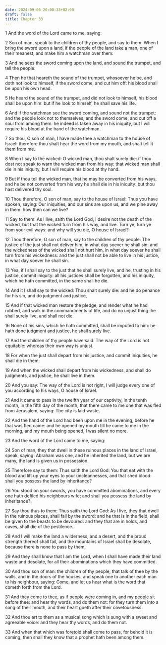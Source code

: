 ```yaml
---
date: 2024-09-06 20:00:33+02:00
draft: false
title: Chapter 33
---
```




1 And the word of the Lord came to me, saying:

2 Son of man, speak to the children of thy people, and say to them: When I bring the sword upon a land, if the people of the land take a man, one of their meanest, and make him a watchman over them:

3 And he sees the sword coming upon the land, and sound the trumpet, and tell the people:

4 Then he that heareth the sound of the trumpet, whosoever he be, and doth not look to himself, if the sword come, and cut him off: his blood shall be upon his own head.

5 He heard the sound of the trumpet, and did not look to himself, his blood shall be upon him: but if he look to himself, he shall save his life.

6 And if the watchman see the sword coming, and sound not the trumpet: and the people look not to themselves, and the sword come, and cut off a soul from among them: he indeed is taken away in his iniquity, but I will require his blood at the hand of the watchman.

7 So thou, O son of man, I have made thee a watchman to the house of Israel: therefore thou shalt hear the word from my mouth, and shalt tell it them from me.

8 When I say to the wicked: O wicked man, thou shalt surely die: if thou dost not speak to warn the wicked man from his way: that wicked man shall die in his iniquity, but I will require his blood at thy hand.

9 But if thou tell the wicked man, that he may be converted from his ways, and he be not converted from his way he shall die in his iniquity: but thou hast delivered thy soul.

10 Thou therefore, O son of man, say to the house of Israel: Thus you have spoken, saying: Our iniquities, and our sins are upon us, and we pine away in them: how then can we live?

11 Say to them: As I live, saith the Lord God, I desire not the death of the wicked, but that the wicked turn from his way, and live. Turn ye, turn ye from your evil ways: and why will you die, O house of Israel?

12 Thou therefore, O son of man, say to the children of thy people: The justice of the just shall not deliver him, in what day soever he shall sin: and the wickedness of the wicked shall not hurt him, in what day soever he shall turn from his wickedness: and the just shall not be able to live in his justice, in what day soever he shall sin.

13 Yea, if I shall say to the just that he shall surely live, and he, trusting in his justice, commit iniquity: all his justices shall be forgotten, and his iniquity, which he hath committed, in the same shall he die.

14 And it I shall say to the wicked: Thou shalt surely die: and he do penance for his sin, and do judgment and justice,

15 And if that wicked man restore the pledge, and render what he had robbed, and walk in the commandments of life, and do no unjust thing: he shall surely live, and shall not die.

16 None of his sins, which he hath committed, shall be imputed to him: he hath done judgment and justice, he shall surely live.

17 And the children of thy people have said: The way of the Lord is not equitable: whereas their own way is unjust.

18 For when the just shall depart from his justice, and commit iniquities, he shall die in them.

19 And when the wicked shall depart from his wickedness, and shall do judgments, and justice, he shall live in them.

20 And you say: The way of the Lord is not right, I will judge every one of you according to his ways, O house of Israel.

21 And it came to pass in the twelfth year of our captivity, in the tenth month, in the fifth day of the month, that there came to me one that was fled from Jerusalem, saying: The city is laid waste.

22 And the hand of the Lord had been upon me in the evening, before he that was fled came: and he opened my mouth till he came to me in the morning, and my mouth being opened, I was silent no more.

23 And the word of the Lord came to me, saying:

24 Son of man, they that dwell in these ruinous places in the land of Israel, speak, saying: Abraham was one, and he inherited the land, but we are many, the land is given us in possession.

25 Therefore say to them: Thus saith the Lord God: You that eat with the blood and lift up your eyes to your uncleannesses, and that shed blood: shall you possess the land by inheritance?

26 You stood on your swords, you have committed abominations, and every one hath defiled his neighbours wife; and shall you possess the land by inheritance?

27 Say thou thus to them: Thus saith the Lord God: As I live, they that dwell in the ruinous places, shall fall by the sword: and he that is in the field, shall be given to the beasts to be devoured: and they that are in holds, and caves, shall die of the pestilence.

28 And I will make the land a wilderness, and a desert, and the proud strength thereof shall fail, and the mountains of Israel shall be desolate, because there is none to pass by them,

29 And they shall know that I am the Lord, when I shall have made their land waste and desolate, for all their abominations which they have committed.

30 And thou son of man: the children of thy people, that talk of thee by the walls, and in the doors of the houses, and speak one to another each man to his neighbour, saying: Come, and let us hear what is the word that cometh forth from the Lord.

31 And they come to thee, as if people were coming in, and my people sit before thee: and hear thy words, and do them not: for they turn them into a song of their mouth, and their heart goeth after their covetousness.

32 And thou art to them as a musical song which is sung with a sweet and agreeable voice: and they hear thy words, and do them not.

33 And when that which was foretold shall come to pass, for behold it is coming, then shall they know that a prophet hath been among them.

